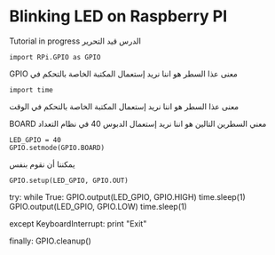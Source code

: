 # Blinking LED on Raspberry PI
Tutorial in progress 
الدرس قيد التحرير 
```
import RPi.GPIO as GPIO
```
 GPIO معنى عذا السطر هو اننا نريد إستعمال المكتبة الخاصة بالتحكم في

```
import time
```
معنى عذا السطر هو اننا نريد إستعمال المكتبة الخاصة بالتحكم في الوقت

 BOARD معني السطرين التالين هو اننا نريد إستعمال الدبوس 40 في نظام التعداد
```
LED_GPIO = 40
GPIO.setmode(GPIO.BOARD)
```
يمكننا أن نقوم بنفس

```
GPIO.setup(LED_GPIO, GPIO.OUT)
```
try: 
    while True:
        GPIO.output(LED_GPIO, GPIO.HIGH)
        time.sleep(1)
        GPIO.output(LED_GPIO, GPIO.LOW)
        time.sleep(1)

except KeyboardInterrupt:
    print "Exit"

finally:
    GPIO.cleanup()
